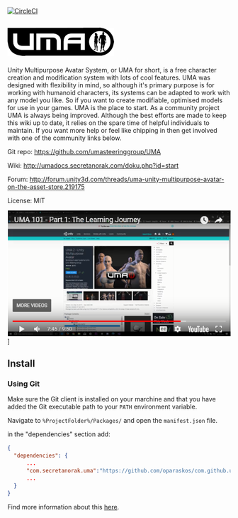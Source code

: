 [![CircleCI](https://circleci.com/gh/oparaskos/UMA.svg?style=svg)](https://circleci.com/gh/oparaskos/UMA)


## ![UMA](logo.png)

Unity Multipurpose Avatar System, or UMA for short, is a free character creation and modification system with lots of cool features. UMA was designed with flexibility in mind, so although it's primary purpose is for working with humanoid characters, its systems can be adapted to work with any model you like. So if you want to create modifiable, optimised models for use in your games. UMA is the place to start. As a community project UMA is always being improved. Although the best efforts are made to keep this wiki up to date, it relies on the spare time of helpful individuals to maintain. If you want more help or feel like chipping in then get involved with one of the community links below.


Git repo: https://github.com/umasteeringgroup/UMA

Wiki:     http://umadocs.secretanorak.com/doku.php?id=start

Forum:    http://forum.unity3d.com/threads/uma-unity-multipurpose-avatar-on-the-asset-store.219175

License:  MIT

[![UMA Intro](intro.png)](https://youtu.be/qzJeMWNEhWM)]


## Install
### Using Git

Make sure the Git client is installed on your marchine and that you have added the Git executable path to your `PATH` environment variable.

Navigate to `%ProjectFolder%/Packages/` and open the `manifest.json` file.

in the "dependencies" section add:

```json
{
  "dependencies": {
      ...
      "com.secretanorak.uma":"https://github.com/oparaskos/com.github.umasteeringgroup.uma.uma.git"
      ...
  }
}
```

Find more information about this [here](https://docs.unity3d.com/Manual/upm-git.html).
